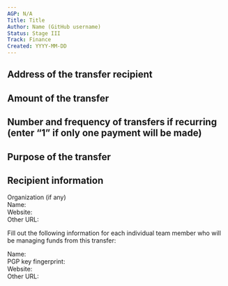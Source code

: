 ```yaml
---
AGP: N/A
Title: Title
Author: Name (GitHub username)
Status: Stage III
Track: Finance
Created: YYYY-MM-DD
---
```


## Address of the transfer recipient

## Amount of the transfer

## Number and frequency of transfers if recurring (enter “1” if only one payment will be made)

## Purpose of the transfer

## Recipient information

Organization (if any)  
Name:  
Website:  
Other URL:  

Fill out the following information for each individual team member who will be managing funds from this transfer:

Name:  
PGP key fingerprint:  
Website:  
Other URL:  
